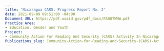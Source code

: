 ```yaml
---
title: 'Nicaragua CARS: Progress Report No. 2'
date: 2021-09-09 09:51:00 -04:00
Document URL: https://pdf.usaid.gov/pdf_docs/PA00TWNW.pdf
Practice Area:
- Education, Gender and Youth
Project:
- Community Action For Reading And Security (CARS) Activity In Nicaragua
Publications_slug: Community-Action-for-Reading-and-Security-(CARS)-Activity-in-Nicaragua
---
```


